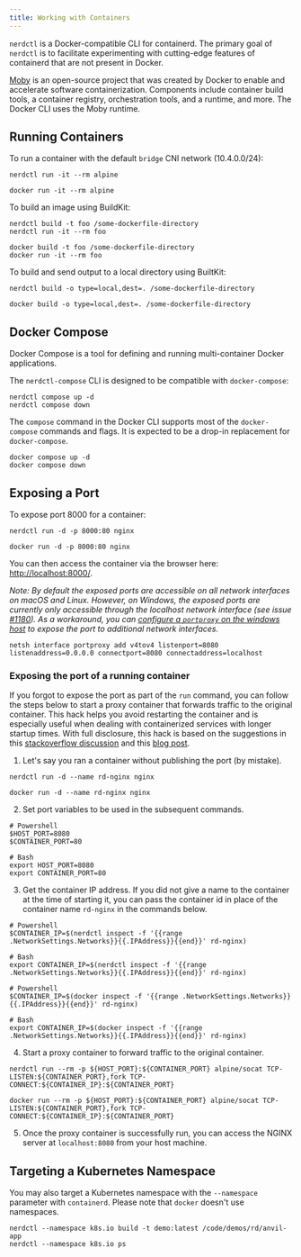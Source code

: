 ```yaml
---
title: Working with Containers
---
```


<head>
  <link rel="canonical" href="https://docs.rancherdesktop.io/tutorials/working-with-containers"/>
</head>

`nerdctl` is a Docker-compatible CLI for containerd. The primary goal of `nerdctl` is to facilitate experimenting with cutting-edge features of containerd that are not present in Docker.

[Moby](https://github.com/moby/moby) is an open-source project that was created by Docker to enable and accelerate software containerization. Components include container build tools, a container registry, orchestration tools, and a runtime, and more. The Docker CLI uses the Moby runtime. 

## Running Containers

To run a container with the default `bridge` CNI network (10.4.0.0/24):

<Tabs groupId="container-runtime">
  <TabItem value="nerdctl" default>

```
nerdctl run -it --rm alpine
```

  </TabItem>
  <TabItem value="docker" default>

```
docker run -it --rm alpine
```
  </TabItem>
</Tabs>

To build an image using BuildKit:

<Tabs groupId="container-runtime">
  <TabItem value="nerdctl" default>

```
nerdctl build -t foo /some-dockerfile-directory
nerdctl run -it --rm foo
```

  </TabItem>
  <TabItem value="docker" default>

  ```
docker build -t foo /some-dockerfile-directory
docker run -it --rm foo
```
  </TabItem>
</Tabs>

To build and send output to a local directory using BuiltKit:

<Tabs groupId="container-runtime">
  <TabItem value="nerdctl" default>

```
nerdctl build -o type=local,dest=. /some-dockerfile-directory
```
  </TabItem>
  <TabItem value="docker" default>

```
docker build -o type=local,dest=. /some-dockerfile-directory
```
  </TabItem>
</Tabs>

## Docker Compose

Docker Compose is a tool for defining and running multi-container Docker applications. 

<Tabs groupId="container-runtime">
  <TabItem value="nerdctl" default>

The `nerdctl-compose` CLI is designed to be compatible with `docker-compose`:
```
nerdctl compose up -d
nerdctl compose down
```
  </TabItem>
  <TabItem value="docker">

The `compose` command in the Docker CLI supports most of the `docker-compose` commands and flags. It is expected to be a drop-in replacement for `docker-compose`.
```
docker compose up -d
docker compose down
```
  </TabItem>
</Tabs>

## Exposing a Port

To expose port 8000 for a container:

<Tabs groupId="container-runtime">
  <TabItem value="nerdctl" default>

```
nerdctl run -d -p 8000:80 nginx
```
  </TabItem>
  <TabItem value="docker" default>

```
docker run -d -p 8000:80 nginx
```
  </TabItem>
</Tabs>

You can then access the container via the browser here: [http://localhost:8000/](http://localhost:8000/).

*Note: By default the exposed ports are accessible on all network interfaces on macOS and Linux. However, on Windows, the exposed ports are currently only accessible through the localhost network interface (see issue [#1180](https://github.com/rancher-sandbox/rancher-desktop/issues/1180)).  As a workaround, you can [configure a `portproxy` on the windows host](https://github.com/rancher-sandbox/rancher-desktop/issues/1180#issuecomment-1005514200) to expose the port to additional network interfaces.*

```
netsh interface portproxy add v4tov4 listenport=8080 listenaddress=0.0.0.0 connectport=8080 connectaddress=localhost
```
### Exposing the port of a running container

If you forgot to expose the port as part of the `run` command, you can follow the steps below to start a proxy container that forwards traffic to the original container. This hack helps you avoid restarting the container and is especially useful when dealing with containerized services with longer startup times. With full disclosure, this hack is based on the suggestions in this [stackoverflow discussion](https://stackoverflow.com/questions/19897743/exposing-a-port-on-a-live-docker-container) and this [blog post](https://iximiuz.com/en/posts/docker-publish-port-of-running-container/).

1. Let's say you ran a container without publishing the port (by mistake).

<Tabs groupId="container-runtime">
  <TabItem value="nerdctl" default>

```
nerdctl run -d --name rd-nginx nginx
```
  </TabItem>
  <TabItem value="docker" default>

```
docker run -d --name rd-nginx nginx
```
  </TabItem>
</Tabs>

2. Set port variables to be used in the subsequent commands.

```
# Powershell
$HOST_PORT=8080
$CONTAINER_PORT=80

# Bash
export HOST_PORT=8080
export CONTAINER_PORT=80
```

3. Get the container IP address. If you did not give a name to the container at the time of starting it, you can pass the container id in place of the container name `rd-nginx` in the commands below.

<Tabs groupId="container-runtime">
  <TabItem value="nerdctl" default>

```
# Powershell
$CONTAINER_IP=$(nerdctl inspect -f '{{range .NetworkSettings.Networks}}{{.IPAddress}}{{end}}' rd-nginx)

# Bash
export CONTAINER_IP=$(nerdctl inspect -f '{{range .NetworkSettings.Networks}}{{.IPAddress}}{{end}}' rd-nginx)
```
  </TabItem>
  <TabItem value="docker" default>

```
# Powershell
$CONTAINER_IP=$(docker inspect -f '{{range .NetworkSettings.Networks}}{{.IPAddress}}{{end}}' rd-nginx)

# Bash
export CONTAINER_IP=$(docker inspect -f '{{range .NetworkSettings.Networks}}{{.IPAddress}}{{end}}' rd-nginx)
```
  </TabItem>
</Tabs>

4. Start a proxy container to forward traffic to the original container.

<Tabs groupId="container-runtime">
  <TabItem value="nerdctl" default>

```
nerdctl run --rm -p ${HOST_PORT}:${CONTAINER_PORT} alpine/socat TCP-LISTEN:${CONTAINER_PORT},fork TCP-CONNECT:${CONTAINER_IP}:${CONTAINER_PORT}
```
  </TabItem>
  <TabItem value="docker" default>

```
docker run --rm -p ${HOST_PORT}:${CONTAINER_PORT} alpine/socat TCP-LISTEN:${CONTAINER_PORT},fork TCP-CONNECT:${CONTAINER_IP}:${CONTAINER_PORT}
```
  </TabItem>
</Tabs>

5. Once the proxy container is successfully run, you can access the NGINX server at `localhost:8080` from your host machine.

## Targeting a Kubernetes Namespace

You may also target a Kubernetes namespace with the `--namespace` parameter with `containerd`. Please note that `docker` doesn't use namespaces.

<Tabs groupId="container-runtime">
  <TabItem value="nerdctl" default>

```
nerdctl --namespace k8s.io build -t demo:latest /code/demos/rd/anvil-app
nerdctl --namespace k8s.io ps
```

  </TabItem>
</Tabs>
